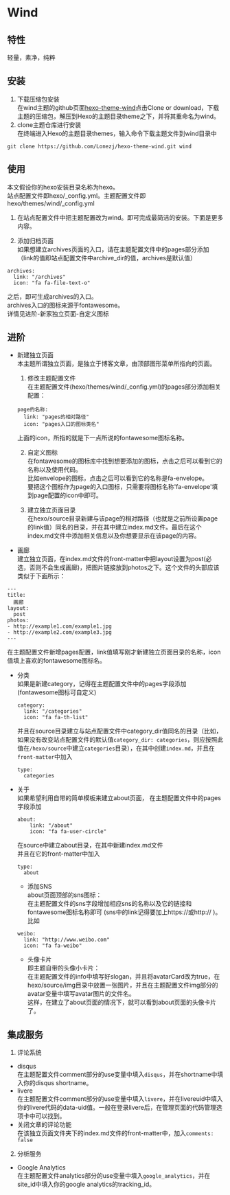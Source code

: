 # Wind

## 特性
轻量，素净，纯粹

## 安装
1. 下载压缩包安装  
在wind主题的github页面[hexo-theme-wind](https://github.com/Lonezj/hexo-theme-wind)点击Clone or download，下载主题的压缩包，解压到Hexo的主题目录theme之下，并将其重命名为wind。  
2. clone主题仓库进行安装   
在终端进入Hexo的主题目录themes，输入命令下载主题文件到wind目录中  
```
git clone https://github.com/Lonezj/hexo-theme-wind.git wind
```

## 使用
本文假设你的hexo安装目录名称为hexo。  
站点配置文件即hexo/_config.yml。主题配置文件即hexo/themes/wind/_config.yml
1. 在站点配置文件中把主题配置改为wind。即可完成最简洁的安装。下面是更多内容。

2. 添加归档页面  
如果想建立archives页面的入口，请在主题配置文件中的pages部分添加  （link的值即站点配置文件中archive_dir的值，archives是默认值）  
```
archives:
  link: "/archives"
  icon: "fa fa-file-text-o"
``` 
  之后，即可生成archives的入口。  
  archives入口的图标来源于fontawesome。  
  详情见进阶-新家独立页面-自定义图标

## 进阶  
  - 新建独立页面  
    本主题所谓独立页面，是独立于博客文章，由顶部图形菜单所指向的页面。 
    1. 修改主题配置文件  
    在主题配置文件(hexo/themes/wind/_config.yml)的pages部分添加相关配置：  
    ```
    page的名称:  
      link: "pages的相对路径"  
      icon: "pages入口的图标类名"
    ```
    上面的icon，所指的就是下一点所说的fontawesome图标名称。  

    2. 自定义图标  
    在fontawesome的图标库中找到想要添加的图标，点击之后可以看到它的名称以及使用代码。  
    比如envelope的图标，点击之后可以看到它的名称是fa-envelope。  
    要把这个图标作为page的入口图标，只需要将图标名称'fa-envelope'填到page配置的icon中即可。  

    3. 建立独立页面目录  
    在hexo/source目录新建与该page的相对路径（也就是之前所设置page的link值）同名的目录，并在其中建立index.md文件。最后在这个index.md文件中添加相关信息以及你想要显示在该page的内容。  

  - 画廊  
  建立独立页面，在index.md文件的front-matter中把layout设置为post(必选，否则不会生成画廊)，把图片链接放到photos之下。这个文件的头部应该类似于下面所示：  
  ```
  ---
  title:
    画廊
  layout: 
    post
  photos:
  - http://example1.com/example1.jpg
  - http://example2.com/example3.jpg
---
```  
  在主题配置文件新增pages配置，link值填写刚才新建独立页面目录的名称，icon值填上喜欢的fontawesome图标名。  

  - 分类  
    如果是新建category，记得在主题配置文件中的pages字段添加(fontawesome图标可自定义)  
    ```
    category:
      link: "/categories"
      icon: "fa fa-th-list"
    ```  
    并且在source目录建立与站点配置文件中category_dir值同名的目录（比如，如果没有改变站点配置文件的默认值`category_dir: categories`，则应按照此值在`/hexo/source`中建立`categories`目录），在其中创建`index.md`，并且在`front-matter`中加入  
    ```
    type:
      categories
    ```  

  - 关于  
    如果希望利用自带的简单模板来建立about页面，
    在主题配置文件中的pages字段添加　　
    ```  
    about:
        link: "/about"
        icon: "fa fa-user-circle"
    ```  
    在source中建立about目录，在其中新建index.md文件  
    并且在它的front-matter中加入  
    ```
    type:
      about
    ```  

    + 添加SNS  
    about页面顶部的sns图标：  
    在主题配置文件的sns字段增加相应sns的名称以及它的链接和fontawesome图标名称即可 (sns中的link记得要加上https://或http:// )。   
    比如  
    ```
    weibo:   
      link: "http://www.weibo.com"
      icon: "fa fa-weibo"
    ```   

    + 头像卡片  
    即主题自带的头像小卡片：  
    在主题配置文件的info中填写好slogan，并且将avatarCard改为true，在hexo/source/img目录中放置一张图片，并且在主题配置文件img部分的avatar变量中填写avatar图片的文件名。　   
    这样，在建立了about页面的情况下，就可以看到about页面的头像卡片了。  

## 集成服务
1. 评论系统  
  - disqus  
在主题配置文件comment部分的use变量中填入`disqus`，并在shortname中填入你的disqus shortname。  
  - livere  
在主题配置文件comment部分的use变量中填入`livere`，并在livereuid中填入你的livere代码的data-uid值。一般在登录livere后，在管理页面的代码管理选项卡中可以找到。
  - 关闭文章的评论功能  
在该独立页面文件夹下的index.md文件的front-matter中，加入`comments:  false`

2. 分析服务  
  - Google Analytics  
  在主题配置文件analytics部分的use变量中填入`google_analytics`，并在site_id中填入你的google analytics的tracking_id。
